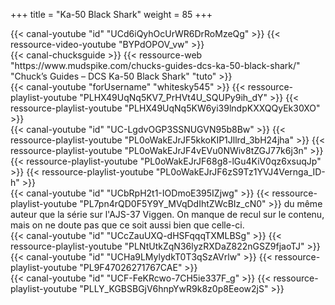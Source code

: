 +++
title = "Ka-50 Black Shark"
weight = 85
+++

<div class="contenu"> <!-- le hangar de Sklang //-->
{{< canal-youtube "id" "UCd6iQyhOcUrWR6DrRoMzeQg" >}}
{{< ressource-video-youtube "BYPdOPOV_vw" >}}
</div>

<div class="contenu"> <!-- Chuck's guide //-->
{{< canal-chucksguide >}}
{{< ressource-web "https://www.mudspike.com/chucks-guides-dcs-ka-50-black-shark/" "Chuck’s Guides – DCS Ka-50 Black Shark" "tuto" >}}
</div>

<div class="contenu de_qualite"> <!-- 131st Death Vipers //-->
{{< canal-youtube "forUsername" "whitesky545" >}}
{{< ressource-playlist-youtube "PLHX49UqNq5KV7_PrHVt4U_SQUPy9ih_dY" >}}
{{< ressource-playlist-youtube "PLHX49UqNq5KW6yi39lndpKXXQQyEk30XO" >}}
</div>

<div class="contenu"> <!-- Volk //-->
{{< canal-youtube "id" "UC-LgdvOGP3SSNUGVN95b8Bw" >}}
{{< ressource-playlist-youtube "PL0oWakEJrJF5kkoKIP1Jllrd_3bH24jha" >}}
{{< ressource-playlist-youtube "PL0oWakEJrJF4vEVu0NWiv8tZGJ77k6j3n" >}}
{{< ressource-playlist-youtube "PL0oWakEJrJF68g8-lGu4KiV0qz6xsuqJp" >}}
{{< ressource-playlist-youtube "PL0oWakEJrJF6zS9Tz1YVJ4Vernga_ID-h" >}}
</div>

<div class="contenu"> <!-- Viking 355th //-->
{{< canal-youtube "id" "UCbRpH2t1-IODmoE395IZjwg" >}}
{{< ressource-playlist-youtube "PL7pn4rQD0F5Y9Y_MVqDdIhtZWcBIz_cN0" >}}
du même auteur que la série sur l'AJS-37 Viggen. On manque de recul sur le contenu, mais on ne doute pas que ce soit aussi bien que celle-ci.
</div>

<div class="contenu"> <!-- CasmoTV//-->
{{< canal-youtube "id" "UCcZauUXQ-dHSFqqqTXMLBSg" >}}
{{< ressource-playlist-youtube "PLNtUtkZqN36lyzRXDaZ822nGSZ9fjaoTJ" >}}
</div>

<div class="contenu"> <!-- Matt Waggner //-->
{{< canal-youtube "id" "UCHa9LMylydkT0T3qSzAVrlw" >}}
{{< ressource-playlist-youtube "PL9F47026271767CAE" >}}
</div>

<div class="contenu"> <!-- Deephack //-->
{{< canal-youtube "id" "UCF-FeKRcwo-7CH5ie337F_g" >}}
{{< ressource-playlist-youtube "PLLY_KGBSBGjV6hnpYwR9k8z0p8Eeow2jS" >}}
</div>

